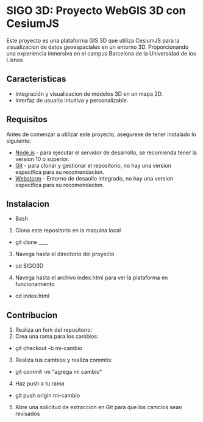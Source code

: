 # SIGO 3D: Proyecto WebGIS 3D con CesiumJS

Este proyecto es una plataforma GIS 3D que utiliza CesiumJS para la visualizacion de datos geoespaciales en un entorno 3D. Proporcionando una experiencia inmersiva en el campus Barcelona de la Universidad de los Llanos

## Caracteristicas

- Integración y visualizacion de modelos 3D en un mapa 2D.
- Interfaz de usuario intuitiva y personalizable.

## Requisitos

Antes de comenzar a utilizar este proyecto, asegurese de tener instalado lo siguiente:
- [Node.js](https://nodejs.org/) - para ejecutar el servidor de desarrollo, se recomienda tener la version 10 o superior.
- [Git](https://git-scm.com/) - para clonar y gestionar el repositorio, no hay una version especifica para su recomendacion.
- [Webstorm](https://www.jetbrains.com/webstorm/download/) - Entorno de desaollo integrado, no hay una version especifica para su recomendacion.

## Instalacion
- Bash
1. Clona este repositorio en la maquina local
- git clone ____
3. Navega hasta el directorio del proyecto
- cd SIGO3D
4. Navega hasta el archivo index.html para ver la plataforma en funcionamiento
- cd index.html

## Contribucion

1. Realiza un fork del repositorio:
2. Crea una rama para los cambios:
- git checkout -b mi-cambio
3. Realiza tus cambios y realiza commits:
- git commit -m "agrega mi cambio"
4. Haz push a tu rama
- git push origin mi-cambio
5. Abre una solicitud de extraccion en Git para que los camcios sean revisados

  


